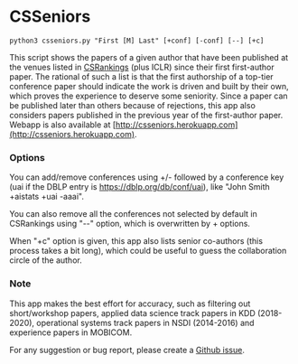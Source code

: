 # CSSeniors

```
python3 csseniors.py "First [M] Last" [+conf] [-conf] [--] [+c] 
```
This script shows the papers of a given author that have been published at the venues listed in
[CSRankings](http://csrankings.org) (plus ICLR) since their
first first-author paper.
The rational of such a list is that the first authorship of a top-tier
conference paper should indicate the work is
driven and built by their own, which proves the experience to deserve some
seniority.
Since a paper can be published later than others because of rejections,
this app also considers papers published in the
previous year of the first-author paper.
Webapp is also available at
[http://csseniors.herokuapp.com](http://csseniors.herokuapp.com).

### Options

You can add/remove conferences using +/- followed by a conference
key (uai if the DBLP entry is
https://dblp.org/db/conf/uai), like "John Smith +aistats +uai -aaai".

You can also remove all the conferences not selected by default in CSRankings using "--" option, which is overwritten by + options.

When "+c" option is given, this app also lists senior co-authors (this
process takes a bit long), which could be useful to guess the
collaboration circle of the author.

### Note

This app makes the best effort for accuracy, such as filtering out
short/workshop papers, applied data science track papers in KDD
(2018-2020), operational systems track papers in NSDI (2014-2016) and
experience papers in MOBICOM.

For any suggestion or bug report, please create a [Github
issue](https://github.com/micchie/csseniors/issues).
